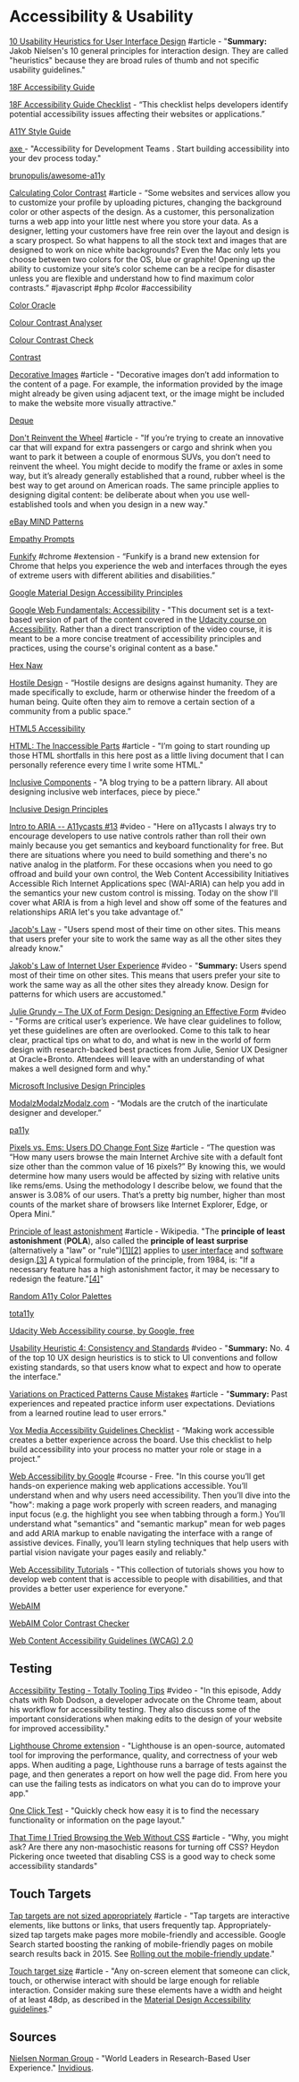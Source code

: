 # Accessibility & Usability

[10 Usability Heuristics for User Interface Design](https://www.nngroup.com/articles/ten-usability-heuristics/) \#article - "**Summary:** Jakob Nielsen's 10 general principles for interaction design. They are called "heuristics" because they are broad rules of thumb and not specific usability guidelines."

[18F Accessibility Guide](https://accessibility.18f.gov/)

[18F Accessibility Guide Checklist](https://accessibility.18f.gov/checklist/) - “This checklist helps developers identify potential accessibility issues affecting their websites or applications.”

[A11Y Style Guide](http://a11y-style-guide.com/style-guide/)

[axe ](https://www.deque.com/axe/)- "Accessibility for Development Teams. Start building accessibility into your dev process today."

[brunopulis/awesome-a11y](https://github.com/brunopulis/awesome-a11y)

[Calculating Color Contrast](https://24ways.org/2010/calculating-color-contrast/) \#article - “Some websites and services allow you to customize your profile by uploading pictures, changing the background color or other aspects of the design. As a customer, this personalization turns a web app into your little nest where you store your data. As a designer, letting your customers have free rein over the layout and design is a scary prospect. So what happens to all the stock text and images that are designed to work on nice white backgrounds? Even the Mac only lets you choose between two colors for the OS, blue or graphite! Opening up the ability to customize your site’s color scheme can be a recipe for disaster unless you are flexible and understand how to find maximum color contrasts.” \#javascript \#php \#color \#accessibility

[Color Oracle](http://colororacle.org/)

[Colour Contrast Analyser](https://www.paciellogroup.com/resources/contrastanalyser/)

[Colour Contrast Check](https://snook.ca/technical/colour_contrast/colour.html#fg=CFFF33,bg=333333)

[Contrast](https://usecontrast.com/)

[Decorative Images](https://www.w3.org/WAI/tutorials/images/decorative/) \#article - "Decorative images don’t add information to the content of a page. For example, the information provided by the image might already be given using adjacent text, or the image might be included to make the website more visually attractive."

[Deque](https://www.deque.com/)

[Don't Reinvent the Wheel](https://www.colorado.edu/accessible-technology/2018/02/28/dont-reinvent-wheel) \#article - "If you’re trying to create an innovative car that will expand for extra passengers or cargo and shrink when you want to park it between a couple of enormous SUVs, you don’t need to reinvent the wheel. You might decide to modify the frame or axles in some way, but it’s already generally established that a round, rubber wheel is the best way to get around on American roads. The same principle applies to designing digital content: be deliberate about when you use well-established tools and when you design in a new way."

[eBay MIND Patterns](https://ianmcburnie.github.io/mindpatterns/index.html)

[Empathy Prompts](https://empathyprompts.net/)

[Funkify](https://www.funkify.org/) \#chrome \#extension - “Funkify is a brand new extension for Chrome that helps you experience the web and interfaces through the eyes of extreme users with different abilities and disabilities.”

[Google Material Design Accessibility Principles](https://material.io/guidelines/usability/accessibility.html)

[Google Web Fundamentals: Accessibility](https://developers.google.com/web/fundamentals/accessibility/) - "This document set is a text-based version of part of the content covered in the [Udacity course on Accessibility](https://www.udacity.com/course/web-accessibility--ud891). Rather than a direct transcription of the video course, it is meant to be a more concise treatment of accessibility principles and practices, using the course's original content as a base."

[Hex Naw](https://hexnaw.com/)

[Hostile Design](https://hostiledesign.org/) - “Hostile designs are designs against humanity. They are made specifically to exclude, harm or otherwise hinder the freedom of a human being. Quite often they aim to remove a certain section of a community from a public space.”

[HTML5 Accessibility](http://www.html5accessibility.com/)

[HTML: The Inaccessible Parts](https://daverupert.com/2020/02/html-the-inaccessible-parts/) \#article - "I’m going to start rounding up those HTML shortfalls in this here post as a little living document that I can personally reference every time I write some HTML."

[Inclusive Components](https://inclusive-components.design/)  - "A blog trying to be a pattern library. All about designing inclusive web interfaces, piece by piece."

[Inclusive Design Principles](http://inclusivedesignprinciples.org/)

[Intro to ARIA -- A11ycasts \#13](https://www.youtube.com/watch?v=g9Qff0b-lHk) \#video - "Here on a11ycasts I always try to encourage developers to use native controls rather than roll their own mainly because you get semantics and keyboard functionality for free. But there are situations where you need to build something and there's no native analog in the platform. For these occasions when you need to go offroad and build your own control, the Web Content Accessibility Initiatives Accessible Rich Internet Applications spec \(WAI-ARIA\) can help you add in the semantics your new custom control is missing. Today on the show I'll cover what ARIA is from a high level and show off some of the features and relationships ARIA let's you take advantage of."

[Jacob's Law](https://lawsofux.com/jakobs-law) - "Users spend most of their time on other sites. This means that users prefer your site to work the same way as all the other sites they already know."

[Jakob's Law of Internet User Experience](https://www.nngroup.com/videos/jakobs-law-internet-ux/) \#video - "**Summary:** Users spend most of their time on other sites. This means that users prefer your site to work the same way as all the other sites they already know. Design for patterns for which users are accustomed."

[Julie Grundy – The UX of Form Design: Designing an Effective Form](https://www.youtube.com/watch?v=hPS7LUW7SlA) \#video - "Forms are critical user’s experience. We have clear guidelines to follow, yet these guidelines are often are overlooked. Come to this talk to hear clear, practical tips on what to do, and what is new in the world of form design with research-backed best practices from Julie, Senior UX Designer at Oracle+Bronto. Attendees will leave with an understanding of what makes a well designed form and why."

[Microsoft Inclusive Design Principles](https://www.microsoft.com/en-us/design/inclusive)

[ModalzModalzModalz.com](https://modalzmodalzmodalz.com/#content) - “Modals are the crutch of the inarticulate designer and developer.”

[pa11y](https://github.com/pa11y/pa11y)

[Pixels vs. Ems: Users DO Change Font Size](https://medium.com/@vamptvo/pixels-vs-ems-users-do-change-font-size-5cfb20831773) \#article - “The question was “How many users browse the main Internet Archive site with a default font size other than the common value of 16 pixels?” By knowing this, we would determine how many users would be affected by sizing with relative units like rems/ems. Using the methodology I describe below, we found that the answer is 3.08% of our users. That’s a pretty big number, higher than most counts of the market share of browsers like Internet Explorer, Edge, or Opera Mini.”

[Principle of least astonishment](https://en.wikipedia.org/wiki/Principle_of_least_astonishment) \#article - Wikipedia. "The **principle of least astonishment** \(**POLA**\), also called the **principle of least surprise** \(alternatively a "law" or "rule"\)[\[1\]](https://en.wikipedia.org/wiki/Principle_of_least_astonishment#cite_note-Raymond2004-1)[\[2\]](https://en.wikipedia.org/wiki/Principle_of_least_astonishment#cite_note-2) applies to [user interface](https://en.wikipedia.org/wiki/User_interface) and [software](https://en.wikipedia.org/wiki/Software_design) design.[\[3\]](https://en.wikipedia.org/wiki/Principle_of_least_astonishment#cite_note-3) A typical formulation of the principle, from 1984, is: "If a necessary feature has a high astonishment factor, it may be necessary to redesign the feature."[\[4\]](https://en.wikipedia.org/wiki/Principle_of_least_astonishment#cite_note-rexx-4)"

[Random A11y Color Palettes](https://randoma11y.com/)

[tota11y](http://khan.github.io/tota11y/)

[Udacity Web Accessibility course, by Google, free](https://www.udacity.com/course/web-accessibility--ud891)

[Usability Heuristic 4: Consistency and Standards](https://www.nngroup.com/videos/usability-heuristic-consistency-standards/) \#video - "**Summary:** No. 4 of the top 10 UX design heuristics is to stick to UI conventions and follow existing standards, so that users know what to expect and how to operate the interface."

[Variations on Practiced Patterns Cause Mistakes](https://www.nngroup.com/articles/practiced-patterns-mistakes/) \#article - "**Summary:** Past experiences and repeated practice inform user expectations. Deviations from a learned routine lead to user errors."

[Vox Media Accessibility Guidelines Checklist](http://accessibility.voxmedia.com/) - “Making work accessible creates a better experience across the board. Use this checklist to help build accessibility into your process no matter your role or stage in a project.”

[Web Accessibility by Google](https://www.udacity.com/course/web-accessibility--ud891) \#course - Free. "In this course you’ll get hands-on experience making web applications accessible. You’ll understand when and why users need accessibility. Then you’ll dive into the "how": making a page work properly with screen readers, and managing input focus \(e.g. the highlight you see when tabbing through a form.\) You’ll understand what "semantics" and "semantic markup" mean for web pages and add ARIA markup to enable navigating the interface with a range of assistive devices. Finally, you’ll learn styling techniques that help users with partial vision navigate your pages easily and reliably."

[Web Accessibility Tutorials](https://www.w3.org/WAI/tutorials/) - "This collection of tutorials shows you how to develop web content that is accessible to people with disabilities, and that provides a better user experience for everyone."

[WebAIM](http://webaim.org/resources/designers/)

[WebAIM Color Contrast Checker](http://webaim.org/resources/contrastchecker/)

[Web Content Accessibility Guidelines \(WCAG\) 2.0](https://www.w3.org/TR/WCAG20/)

## Testing

[Accessibility Testing - Totally Tooling Tips](https://www.youtube.com/watch?v=56zCnwj58e4) \#video - "In this episode, Addy chats with Rob Dodson, a developer advocate on the Chrome team, about his workflow for accessibility testing. They also discuss some of the important considerations when making edits to the design of your website for improved accessibility."

[Lighthouse Chrome extension](https://chrome.google.com/webstore/detail/lighthouse/blipmdconlkpinefehnmjammfjpmpbjk) - "Lighthouse is an open-source, automated tool for improving the performance, quality, and correctness of your web apps. When auditing a page, Lighthouse runs a barrage of tests against the page, and then generates a report on how well the page did. From here you can use the failing tests as indicators on what you can do to improve your app."

[One Click Test](https://oneclicktest.com/?ref=producthunt) - "Quickly check how easy it is to find the necessary functionality or information on the page layout."

[That Time I Tried Browsing the Web Without CSS](https://css-tricks.com/that-time-i-tried-browsing-the-web-without-css/) \#article - "Why, you might ask? Are there any non-masochistic reasons for turning off CSS? Heydon Pickering once tweeted that disabling CSS is a good way to check some accessibility standards"

## Touch Targets

[Tap targets are not sized appropriately](https://developers.google.com/web/tools/lighthouse/audits/tap-targets) \#article - "Tap targets are interactive elements, like buttons or links, that users frequently tap. Appropriately-sized tap targets make pages more mobile-friendly and accessible. Google Search started boosting the ranking of mobile-friendly pages on mobile search results back in 2015. See [Rolling out the mobile-friendly update](https://webmasters.googleblog.com/2015/04/rolling-out-mobile-friendly-update.html)."

[Touch target size](https://support.google.com/accessibility/android/answer/7101858?hl=en) \#article - "Any on-screen element that someone can click, touch, or otherwise interact with should be large enough for reliable interaction. Consider making sure these elements have a width and height of at least 48dp, as described in the [Material Design Accessibility guidelines](https://material.google.com/usability/accessibility.html#accessibility-layout)."

## Sources

[Nielsen Norman Group](https://www.nngroup.com/) - "World Leaders in Research-Based User Experience." [Invidious](https://www.invidio.us/channel/UC2oCugzU6W8-h95W7eBTUEg).


